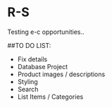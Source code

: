 # R-S
Testing e-c opportunities..

##TO DO LIST:
* Fix details
* Database Project
* Product images / descriptions
* Styling
* Search
* List Items / Categories

